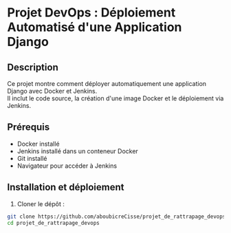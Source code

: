 # Projet DevOps : Déploiement Automatisé d'une Application Django

## Description
Ce projet montre comment déployer automatiquement une application Django avec Docker et Jenkins.  
Il inclut le code source, la création d'une image Docker et le déploiement via Jenkins.

## Prérequis
- Docker installé
- Jenkins installé dans un conteneur Docker
- Git installé
- Navigateur pour accéder à Jenkins

## Installation et déploiement

1. Cloner le dépôt :
```bash
git clone https://github.com/aboubicreCisse/projet_de_rattrapage_devops.git
cd projet_de_rattrapage_devops
